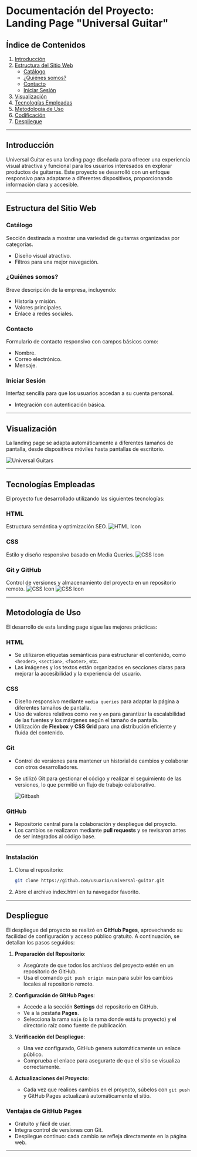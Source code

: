 # Documentación del Proyecto: Landing Page "Universal Guitar"

## Índice de Contenidos
1. [Introducción](#introducción)
2. [Estructura del Sitio Web](#estructura-del-sitio-web)
    - [Catálogo](#catálogo)
    - [¿Quiénes somos?](#quiénes-somos)
    - [Contacto](#contacto)
    - [Iniciar Sesión](#iniciar-sesión)
3. [Visualización](#visualización)
4. [Tecnologías Empleadas](#tecnologías-empleadas)
5. [Metodología de Uso](#metodología-de-uso)
6. [Codificación](#codificación)
7. [Despliegue](#despliegue)

---

## Introducción
Universal Guitar es una landing page diseñada para ofrecer una experiencia visual atractiva y funcional para los usuarios interesados en explorar productos de guitarras. Este proyecto se desarrolló con un enfoque responsivo para adaptarse a diferentes dispositivos, proporcionando información clara y accesible.

---

## Estructura del Sitio Web

### Catálogo
Sección destinada a mostrar una variedad de guitarras organizadas por categorías. 
- Diseño visual atractivo.
- Filtros para una mejor navegación.

### ¿Quiénes somos?
Breve descripción de la empresa, incluyendo:
- Historia y misión.
- Valores principales.
- Enlace a redes sociales.

### Contacto
Formulario de contacto responsivo con campos básicos como:
- Nombre.
- Correo electrónico.
- Mensaje.

### Iniciar Sesión
Interfaz sencilla para que los usuarios accedan a su cuenta personal. 
- Integración con autenticación básica.

---

## Visualización
La landing page se adapta automáticamente a diferentes tamaños de pantalla, desde dispositivos móviles hasta pantallas de escritorio.

![Universal Guitars](https://github.com/user-attachments/assets/388ebb8f-238b-4f09-9219-147fcf5d6748)

---

## Tecnologías Empleadas
El proyecto fue desarrollado utilizando las siguientes tecnologías:

### HTML
Estructura semántica y optimización SEO.
![HTML Icon](https://img.icons8.com/color/30/000000/html-5.png)

### CSS
Estilo y diseño responsivo basado en Media Queries.
![CSS Icon](https://img.icons8.com/color/30/000000/css3.png)

### Git y GitHub
Control de versiones y almacenamiento del proyecto en un repositorio remoto.
![CSS Icon](https://img.icons8.com/color/30/000000/git.png) 
![CSS Icon](https://img.icons8.com/color/30/000000/github.png) 

---

## Metodología de Uso
El desarrollo de esta landing page sigue las mejores prácticas:

### HTML
- Se utilizaron etiquetas semánticas para estructurar el contenido, como `<header>`, `<section>`, `<footer>`, etc.
- Las imágenes y los textos están organizados en secciones claras para mejorar la accesibilidad y la experiencia del usuario.

### CSS
- Diseño responsivo mediante `media queries` para adaptar la página a diferentes tamaños de pantalla.
- Uso de valores relativos como `rem` y `em` para garantizar la escalabilidad de las fuentes y los márgenes según el tamaño de pantalla.
- Utilización de **Flexbox** y **CSS Grid** para una distribución eficiente y fluida del contenido.

### Git
- Control de versiones para mantener un historial de cambios y colaborar con otros desarrolladores.
- Se utilizó Git para gestionar el código y realizar el seguimiento de las versiones, lo que permitió un flujo de trabajo colaborativo.
  
  ![Gitbash](https://github.com/user-attachments/assets/3cddf6bd-902a-4c7a-92b5-6893788cdc0a)


### GitHub
- Repositorio central para la colaboración y despliegue del proyecto.
- Los cambios se realizaron mediante **pull requests** y se revisaron antes de ser integrados al código base.

---

### Instalación  
1. Clona el repositorio:  
   ```bash
   git clone https://github.com/usuario/universal-guitar.git

2. Abre el archivo index.html en tu navegador favorito.

---

## Despliegue
El despliegue del proyecto se realizó en **GitHub Pages**, aprovechando su facilidad de configuración y acceso público gratuito. A continuación, se detallan los pasos seguidos:

1. **Preparación del Repositorio**:  
   - Asegúrate de que todos los archivos del proyecto estén en un repositorio de GitHub.  
   - Usa el comando `git push origin main` para subir los cambios locales al repositorio remoto.

2. **Configuración de GitHub Pages**:  
   - Accede a la sección **Settings** del repositorio en GitHub.  
   - Ve a la pestaña **Pages**.  
   - Selecciona la rama `main` (o la rama donde está tu proyecto) y el directorio raíz como fuente de publicación.

3. **Verificación del Despliegue**:  
   - Una vez configurado, GitHub genera automáticamente un enlace público.  
   - Comprueba el enlace para asegurarte de que el sitio se visualiza correctamente.

4. **Actualizaciones del Proyecto**:  
   - Cada vez que realices cambios en el proyecto, súbelos con `git push` y GitHub Pages actualizará automáticamente el sitio.

### Ventajas de GitHub Pages
- Gratuito y fácil de usar.
- Integra control de versiones con Git.
- Despliegue continuo: cada cambio se refleja directamente en la página web.

---
